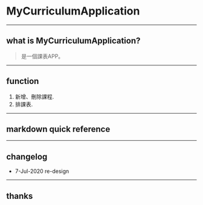 # MyCurriculumApplication
----
## what is MyCurriculumApplication?

> 是一個課表APP。

----
## function
1. 新增、刪除課程.
2. 排課表.
----
## markdown quick reference


----
## changelog
* 7-Jul-2020 re-design

----
## thanks
